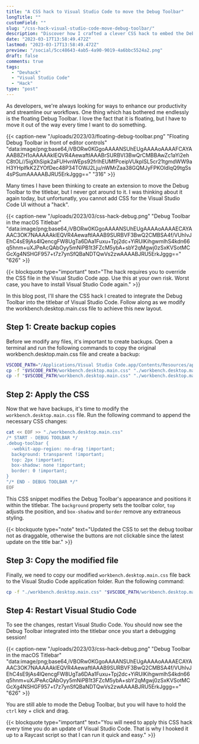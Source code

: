 ```yaml
---
title: "A CSS hack to Visual Studio Code to move the Debug Toolbar"
longTitle: ""
customField: ""
slug: "/css-hack-visual-studio-code-move-debug-toolbar/"
description: "Discover how I crafted a clever CSS hack to embed the Debug Toolbar into the titlebar. Level up your workflow!"
date: "2023-03-17T13:58:49.472Z"
lastmod: "2023-03-17T13:58:49.472Z"
preview: "/social/5cc48643-4ab5-4a90-9019-4a6bbc5524a2.png"
draft: false
comments: true
tags:
  - "Devhack"
  - "Visual Studio Code"
  - "Hack"
type: "post"
---
```


As developers, we're always looking for ways to enhance our productivity and streamline our workflows. One thing which has bothered me endlessly is the floating Debug Toolbar. I love the fact that it is floating, but I have to move it out of the way every time I want to do something.

{{< caption-new "/uploads/2023/03/floating-debug-toolbar.png" "Floating Debug Toolbar in front of editor controls"  "data:image/png;base64,iVBORw0KGgoAAAANSUhEUgAAAAoAAAAFCAYAAAB8ZH1oAAAAAklEQVR4AewaftIAAABrSURBVI3BwQrCMBBAwZc1aYi2ehC8tOL//5igXhSipk2aFUHvnWEps92frIhEUMfPceipVUkpISL5cr21tgmdWW9aH3YHplfkK2ZYOfDec48P34TOWJ2Lju/nWMrZaa38GQMJyFPKOldlqQ9tgSs4sPSumAAAAABJRU5ErkJggg==" "316" >}}

Many times I have been thinking to create an extension to move the Debug Toolbar to the titlebar, but I never got around to it. I was thinking about it again today, but unfortunatly, you cannot add CSS for the Visual Studio Code UI without a "hack".

{{< caption-new "/uploads/2023/03/css-hack-debug.png" "Debug Toolbar in the macOS Titlebar"  "data:image/png;base64,iVBORw0KGgoAAAANSUhEUgAAAAoAAAAECAYAAAC3OK7NAAAAAklEQVR4AewaftIAAAB9SURBVF3BwQ2CMBSA4f/VUhIvJEhC4sE9jAs4lQencgFW8UgTa6DAa1Fuxu+Tpj2dc+YiRUlKihgwmlhS4kdn66q5hnm+uXJPeAcQAbOyy5mNiPB1t3FZcM5ybA+sbY2qMgwj0zSxKVSotMCGcXg4NSHGF957+t7z7ynSfQBaNDTQwVs2zwAAAABJRU5ErkJggg==" "626" >}}

{{< blockquote type="important" text="The hack requires you to override the CSS file in the Visual Studio Code app. Use this at your own risk. Worst case, you have to install Visual Studio Code again." >}}

In this blog post, I'll share the CSS hack I created to integrate the Debug Toolbar into the titlebar of Visual Studio Code. Follow along as we modify the workbench.desktop.main.css file to achieve this new layout.

## Step 1: Create backup copies

Before we modify any files, it's important to create backups. Open a terminal and run the following commands to copy the original workbench.desktop.main.css file and create a backup:

```bash
VSCODE_PATH="/Applications/Visual Studio Code.app/Contents/Resources/app/out/vs/workbench"
cp -f "$VSCODE_PATH/workbench.desktop.main.css" "./workbench.desktop.main.css"
cp -f "$VSCODE_PATH/workbench.desktop.main.css" "./workbench.desktop.main.backup.css"
```

## Step 2: Apply the CSS

Now that we have backups, it's time to modify the `workbench.desktop.main.css` file. Run the following command to append the necessary CSS changes:

```bash
cat << EOF >> "./workbench.desktop.main.css"
/* START - DEBUG TOOLBAR */
.debug-toolbar {
  -webkit-app-region: no-drag !important;
  background: transparent !important;
  top: 2px !important;
  box-shadow: none !important;
  border: 0 !important;
}
"/* END - DEBUG TOOLBAR */"
EOF
```

This CSS snippet modifies the Debug Toolbar's appearance and positions it within the titlebar. The `background` property sets the toolbar color, `top` adjusts the position, and `box-shadow` and `border` remove any extraneous styling.

{{< blockquote type="note" text="Updated the CSS to set the debug toolbar not as draggable, otherwise the buttons are not clickable since the latest update on the title bar." >}}

## Step 3: Copy the modified file

Finally, we need to copy our modified `workbench.desktop.main.css` file back to the Visual Studio Code application folder. Run the following command:

```bash
cp -f "./workbench.desktop.main.css" "$VSCODE_PATH/workbench.desktop.main.css"
```

## Step 4: Restart Visual Studio Code

To see the changes, restart Visual Studio Code. You should now see the Debug Toolbar integrated into the titlebar once you start a debugging session!

{{< caption-new "/uploads/2023/03/css-hack-debug.png" "Debug Toolbar in the macOS Titlebar"  "data:image/png;base64,iVBORw0KGgoAAAANSUhEUgAAAAoAAAAECAYAAAC3OK7NAAAAAklEQVR4AewaftIAAAB9SURBVF3BwQ2CMBSA4f/VUhIvJEhC4sE9jAs4lQencgFW8UgTa6DAa1Fuxu+Tpj2dc+YiRUlKihgwmlhS4kdn66q5hnm+uXJPeAcQAbOyy5mNiPB1t3FZcM5ybA+sbY2qMgwj0zSxKVSotMCGcXg4NSHGF957+t7z7ynSfQBaNDTQwVs2zwAAAABJRU5ErkJggg==" "626" >}}

You are still able to mode the Debug Toolbar, but you will have to hold the `ctrl` key + click and drag.

{{< blockquote type="important" text="You will need to apply this CSS hack every time you do an update of Visual Studio Code. That is why I hooked it up to a Raycast script so that I can run it quick and easy." >}}